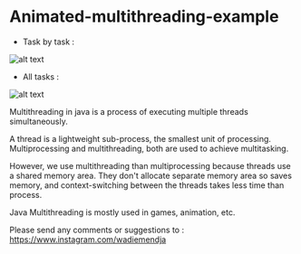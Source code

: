 # Animated-multithreading-example

- Task by task :

![alt text](https://imgur.com/rNthBIC.gif)

- All tasks :

![alt text](https://imgur.com/MiZojZw.gif)

Multithreading in java is a process of executing multiple threads simultaneously.

A thread is a lightweight sub-process, the smallest unit of processing. Multiprocessing and multithreading, both are used to achieve multitasking.

However, we use multithreading than multiprocessing because threads use a shared memory area. They don't allocate separate memory area so saves memory, and context-switching between the threads takes less time than process.

Java Multithreading is mostly used in games, animation, etc.

Please send any comments or suggestions to : https://www.instagram.com/wadiemendja

